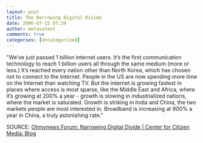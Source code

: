 ```yaml
---
layout: post
title: The Narrowing Digital Divide
date: 2006-07-15 07:39
author: metavalent
comments: true
categories: [Uncategorized]
---
```

"We’ve just passed 1 billion internet users. It’s the first communication technology to reach 1 billion users all through the same medium (more or less.) It’s reached every nation other than North Korea, which has chosen not to connect to the Internet. People in the US are now spending more time on the Internet than watching TV. But the internet is growing fastest in places where access is most sparse, like the Middle East and Africa, where it’s growing at 200% a year - growth is slowing in industrialized nations, where the market is saturated. Growth is striking in India and China, the two markets people are most interested in. Broadband is increasing at 900% a year in China, a truly astonishing rate."

SOURCE: <a href="http://citmedia.org/blog/2006/07/14/ohmynew-forum-narrowing-digital-divide/">Ohmynews Forum: Narrowing Digital Divide | Center for Citizen Media: Blog</a>
